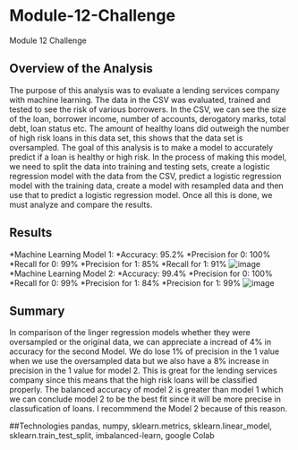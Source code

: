 # Module-12-Challenge
Module 12 Challenge
## Overview of the Analysis
The purpose of this analysis was to evaluate a lending services company with machine learning. The data in the CSV was evaluated, trained and tested to see the risk of various borrowers. 
In the CSV, we can see the size of the loan, borrower income, number of accounts, derogatory marks, total debt, loan status etc.
The amount of healthy loans did outweigh the number of high risk loans in this data set, this shows that the data set is oversampled.
The goal of this analysis is to make a model to accurately predict if a loan is healthy or high risk.
In the process of making this model, we need to split the data into training and testing sets, create a logistic regression model with the data from the CSV, predict a logistic regression model with the training data, create a model with resampled data and then use that to predict a logistic regression model. Once all this is done, we must analyze and compare the results.
## Results
*Machine Learning Model 1:
  *Accuracy: 95.2%
  *Precision for 0: 100%
  *Recall for 0: 99%
  *Precision for 1: 85%
  *Recall for 1: 91%
![image](https://github.com/nkp1027/Module-12-Challenge/assets/133065472/3d7aa451-4a3b-4f4c-9d5c-468012118448)
*Machine Learning Model 2:
  *Accuracy: 99.4%
  *Precision for 0: 100%
  *Recall for 0: 99%
  *Precision for 1: 84%
  *Precision for 1: 99%
![image](https://github.com/nkp1027/Module-12-Challenge/assets/133065472/362b92f2-15e1-4d8e-a4e3-f1915839c4ae)
## Summary
In comparison of the linger regression models whether they were oversampled or the original data, we can appreciate a incread of 4% in accuracy for the second Model. We do lose 1% of precision in the 1 value when we use the oversampled data but we also have a 8% increase in precision in the 1 value for model 2. This is great for the lending services company since this means that the high risk loans will be classified properly. 
The balanced accuracy of model 2 is greater than model 1 which we can conclude model 2 to be the best fit since it will be more precise in classufication of loans.
I recommmend the Model 2 because of this reason.

##Technologies
pandas, numpy, sklearn.metrics, sklearn.linear_model, sklearn.train_test_split, imbalanced-learn, google Colab
